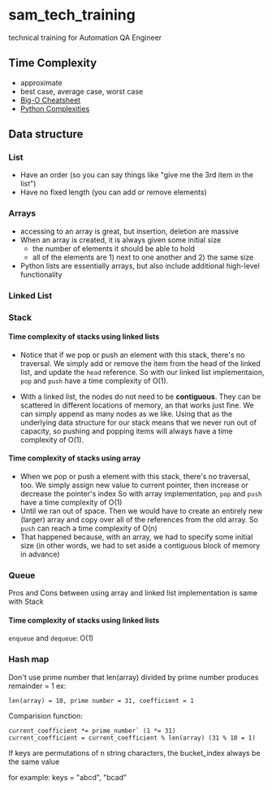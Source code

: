# sam_tech_training
technical training for Automation QA Engineer

## Time Complexity
- approximate
- best case, average case, worst case
- [Big-O Cheatsheet](https://www.bigocheatsheet.com/)
- [Python Complexities](https://wiki.python.org/moin/TimeComplexity)

## Data structure
### List
- Have an order (so you can say things like "give me the 3rd item in the list")
- Have no fixed length (you can add or remove elements)
### Arrays
- accessing to an array is great, but insertion, deletion are massive
- When an array is created, it is always given some initial size
  + the number of elements it should be able to hold
  + all of the elements are 1) next to one another and 2) the same size
- Python lists are essentially arrays, but also include additional high-level functionality
### Linked List

### Stack
#### Time complexity of stacks using linked lists
- Notice that if we pop or push an element with this stack, there's no traversal. We simply add or remove the item from the head of the linked list, and update the `head` reference. So with our linked list implementaion, `pop` and `push` have a time complexity of O(1).

- With a linked list, the nodes do not need to be **contiguous**. They can be scattered in different locations of memory, an that works just fine. We can simply append as many nodes as we like. Using that as the underlying data structure for our stack means that we never run out of capacity, so pushing and popping items will always have a time complexity of O(1).

#### Time complexity of stacks using array
- When we pop or push a element with this stack, there's no traversal, too.
We simply assign new value to current pointer, then increase or decrease the pointer's index
So with array implementation, `pop` and `push` have a time complexity of O(1)
- Until we ran out of space. Then we would have to create an entirely new (larger) array and copy over all of the references from the old array. So `push` can reach a time complexity of O(n)
- That happened because, with an array, we had to specify some initial size (in other words, we had to set aside a contiguous block of memory in advance)

### Queue
Pros and Cons between using array and linked list implementation is same with Stack
#### Time complexity of stacks using linked lists
`enqueue` and `dequeue`: O(1)

### Hash map
Don't use prime number that len(array) divided by prime number produces remainder = 1
ex:
```
len(array) = 10, prime number = 31, coefficient = 1
```

Comparision function:

```
current_coefficient *= prime_number` (1 *= 31)
current_coefficient = current_coefficient % len(array) (31 % 10 = 1)
```

If keys are permutations of n string characters, the bucket_index always be the same value

for example: keys = "abcd", "bcad"
